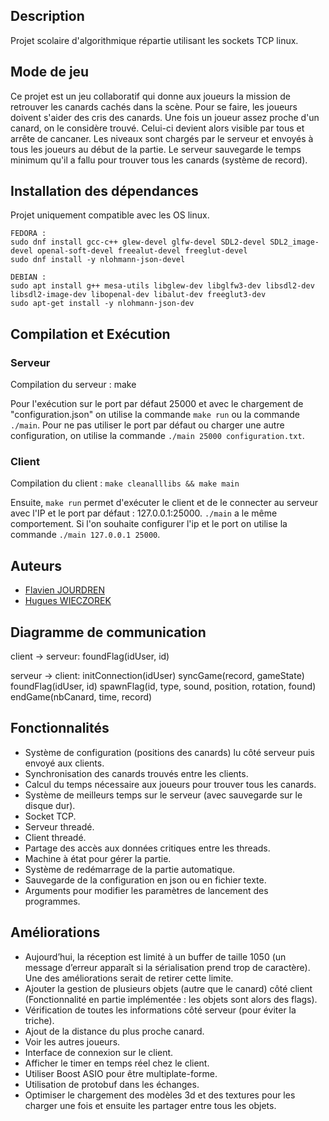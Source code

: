 ## Description
Projet scolaire d'algorithmique répartie utilisant les sockets TCP linux.

## Mode de jeu
Ce projet est un jeu collaboratif qui donne aux joueurs la mission de retrouver les canards cachés dans la scène. Pour se faire, les joueurs doivent s'aider des cris des canards. Une fois un joueur assez proche d'un canard, on le considère trouvé. Celui-ci devient alors visible par tous et arrête de cancaner. Les niveaux sont chargés par le serveur et envoyés à tous les joueurs au début de la partie. Le serveur sauvegarde le temps minimum qu'il a fallu pour trouver tous les canards (système de record).

## Installation des dépendances
Projet uniquement compatible avec les OS linux.

    FEDORA :
    sudo dnf install gcc-c++ glew-devel glfw-devel SDL2-devel SDL2_image-devel openal-soft-devel freealut-devel freeglut-devel
    sudo dnf install -y nlohmann-json-devel

    DEBIAN :
    sudo apt install g++ mesa-utils libglew-dev libglfw3-dev libsdl2-dev libsdl2-image-dev libopenal-dev libalut-dev freeglut3-dev
    sudo apt-get install -y nlohmann-json-dev

## Compilation et Exécution
### Serveur
Compilation du serveur :
    make

Pour l'exécution sur le port par défaut 25000 et avec le chargement de "configuration.json" on utilise la commande `make run` ou la commande `./main`.
Pour ne pas utiliser le port par défaut ou charger une autre configuration, on utilise la commande `./main 25000 configuration.txt`.

### Client
Compilation du client : `make cleanalllibs && make main`

Ensuite, `make run` permet d'exécuter le client et de le connecter au serveur avec l'IP et le port par défaut : 127.0.0.1:25000. `./main` a le même comportement.
Si l'on souhaite configurer l'ip et le port on utilise la commande `./main 127.0.0.1 25000`.

## Auteurs
* [Flavien JOURDREN](https://github.com/fjourdren)
* [Hugues WIECZOREK](https://github.com/HuguesWieczorek)

## Diagramme de communication
client -> serveur:
foundFlag(idUser, id)

serveur -> client:
initConnection(idUser)
syncGame(record, gameState)
foundFlag(idUser, id)
spawnFlag(id, type, sound, position, rotation, found)
endGame(nbCanard, time, record)

## Fonctionnalités
* Système de configuration (positions des canards) lu côté serveur puis envoyé aux clients.
* Synchronisation des canards trouvés entre les clients.
* Calcul du temps nécessaire aux joueurs pour trouver tous les canards.
* Système de meilleurs temps sur le serveur (avec sauvegarde sur le disque dur).
* Socket TCP.
* Serveur threadé.
* Client threadé.
* Partage des accès aux données critiques entre les threads.
* Machine à état pour gérer la partie.
* Système de redémarrage de la partie automatique.
* Sauvegarde de la configuration en json ou en fichier texte.
* Arguments pour modifier les paramètres de lancement des programmes.

## Améliorations
* Aujourd’hui, la réception est limité à un buffer de taille 1050 (un message d’erreur apparaît si la sérialisation prend trop de caractère). Une des améliorations serait de retirer cette limite.
* Ajouter la gestion de plusieurs objets (autre que le canard) côté client (Fonctionnalité en partie implémentée : les objets sont alors des flags).
* Vérification de toutes les informations côté serveur (pour éviter la triche).
* Ajout de la distance du plus proche canard.
* Voir les autres joueurs.
* Interface de connexion sur le client.
* Afficher le timer en temps réel chez le client.
* Utiliser Boost ASIO pour être multiplate-forme.
* Utilisation de protobuf dans les échanges.
* Optimiser le chargement des modèles 3d et des textures pour les charger une fois et ensuite les partager entre tous les objets.
